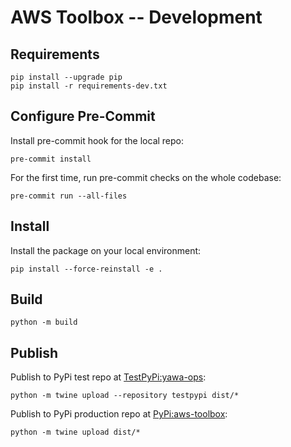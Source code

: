 # AWS Toolbox -- Development

## Requirements
```
pip install --upgrade pip
pip install -r requirements-dev.txt
```

## Configure Pre-Commit
Install pre-commit hook for the local repo:
```
pre-commit install
```

For the first time, run pre-commit checks on the whole codebase:
```
pre-commit run --all-files
```

## Install
Install the package on your local environment:
```
pip install --force-reinstall -e .
```

## Build
```
python -m build
```

## Publish
Publish to PyPi test repo at [TestPyPi:yawa-ops](https://test.pypi.org/project/yawa-ops):
```
python -m twine upload --repository testpypi dist/*
```

Publish to PyPi production repo at [PyPi:aws-toolbox](https://pypi.org/project/yawa-ops):
```
python -m twine upload dist/*
```
